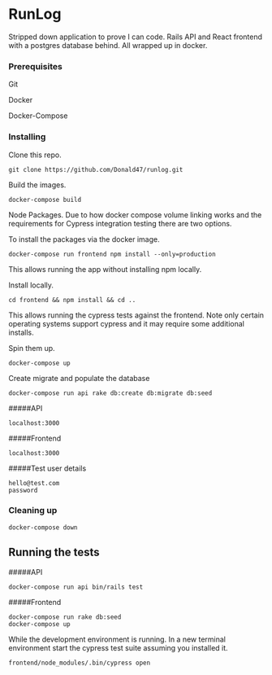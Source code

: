 # RunLog

Stripped down application to prove I can code. Rails API and React frontend with a postgres database behind. All wrapped up in docker.

### Prerequisites

Git

Docker

Docker-Compose

### Installing

Clone this repo.

```
git clone https://github.com/Donald47/runlog.git
```

Build the images.

```
docker-compose build
```

Node Packages.
Due to how docker compose volume linking works and the requirements for Cypress integration testing there are two options.

To install the packages via the docker image.
```
docker-compose run frontend npm install --only=production
```
This allows running the app without installing npm locally.

Install locally.
```
cd frontend && npm install && cd ..
```
This allows running the cypress tests against the frontend.
Note only certain operating systems support cypress and it may require some additional installs.

Spin them up.

```
docker-compose up
```

Create migrate and populate the database

```
docker-compose run api rake db:create db:migrate db:seed
```

#####API

```
localhost:3000
```

#####Frontend

```
localhost:3000
```

#####Test user details

```
hello@test.com
password
```

### Cleaning up

```
docker-compose down
```

## Running the tests

#####API

```
docker-compose run api bin/rails test
```

#####Frontend

```
docker-compose run rake db:seed
docker-compose up
```

While the development environment is running.
In a new terminal environment start the cypress test suite assuming you installed it.

```
frontend/node_modules/.bin/cypress open
```
